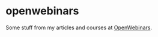 # openwebinars

Some stuff from my articles and courses at [OpenWebinars](https://openwebinars.net/).
